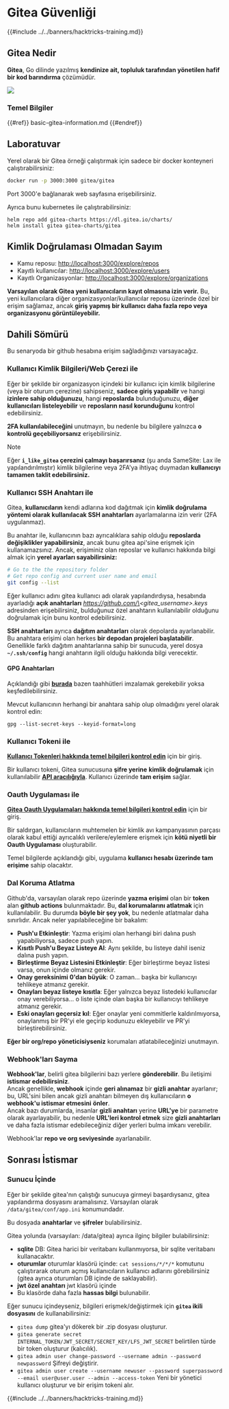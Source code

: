 # Gitea Güvenliği

{{#include ../../banners/hacktricks-training.md}}

## Gitea Nedir

**Gitea**, Go dilinde yazılmış **kendinize ait, topluluk tarafından yönetilen hafif bir kod barındırma** çözümüdür.

![](<../../images/image (160).png>)

### Temel Bilgiler

{{#ref}}
basic-gitea-information.md
{{#endref}}

## Laboratuvar

Yerel olarak bir Gitea örneği çalıştırmak için sadece bir docker konteyneri çalıştırabilirsiniz:
```bash
docker run -p 3000:3000 gitea/gitea
```
Port 3000'e bağlanarak web sayfasına erişebilirsiniz.

Ayrıca bunu kubernetes ile çalıştırabilirsiniz:
```
helm repo add gitea-charts https://dl.gitea.io/charts/
helm install gitea gitea-charts/gitea
```
## Kimlik Doğrulaması Olmadan Sayım

- Kamu reposu: [http://localhost:3000/explore/repos](http://localhost:3000/explore/repos)
- Kayıtlı kullanıcılar: [http://localhost:3000/explore/users](http://localhost:3000/explore/users)
- Kayıtlı Organizasyonlar: [http://localhost:3000/explore/organizations](http://localhost:3000/explore/organizations)

**Varsayılan olarak Gitea yeni kullanıcıların kayıt olmasına izin verir.** Bu, yeni kullanıcılara diğer organizasyonlar/kullanıcılar reposu üzerinde özel bir erişim sağlamaz, ancak **giriş yapmış bir kullanıcı** **daha fazla repo veya organizasyonu görüntüleyebilir.**

## Dahili Sömürü

Bu senaryoda bir github hesabına erişim sağladığınızı varsayacağız.

### Kullanıcı Kimlik Bilgileri/Web Çerezi ile

Eğer bir şekilde bir organizasyon içindeki bir kullanıcı için kimlik bilgilerine (veya bir oturum çerezine) sahipseniz, **sadece giriş yapabilir** ve hangi **izinlere sahip olduğunuzu**, hangi **reposlarda** bulunduğunuzu, **diğer kullanıcıları listeleyebilir** ve **reposların nasıl korunduğunu** kontrol edebilirsiniz.

**2FA kullanılabileceğini** unutmayın, bu nedenle bu bilgilere yalnızca **o kontrolü geçebiliyorsanız** erişebilirsiniz.

> [!NOTE]
> Eğer **`i_like_gitea` çerezini çalmayı başarırsanız** (şu anda SameSite: Lax ile yapılandırılmıştır) kimlik bilgilerine veya 2FA'ya ihtiyaç duymadan **kullanıcıyı tamamen taklit edebilirsiniz.**

### Kullanıcı SSH Anahtarı ile

Gitea, **kullanıcıların** kendi adlarına kod dağıtmak için **kimlik doğrulama yöntemi olarak kullanılacak SSH anahtarları** ayarlamalarına izin verir (2FA uygulanmaz).

Bu anahtar ile, kullanıcının bazı ayrıcalıklara sahip olduğu **reposlarda değişiklikler yapabilirsiniz**, ancak bunu gitea api'sine erişmek için kullanamazsınız. Ancak, erişiminiz olan reposlar ve kullanıcı hakkında bilgi almak için **yerel ayarları sayabilirsiniz:**
```bash
# Go to the the repository folder
# Get repo config and current user name and email
git config --list
```
Eğer kullanıcı adını gitea kullanıcı adı olarak yapılandırdıysa, hesabında ayarladığı **açık anahtarları** _https://github.com/\<gitea_username>.keys_ adresinden erişebilirsiniz, bulduğunuz özel anahtarın kullanılabilir olduğunu doğrulamak için bunu kontrol edebilirsiniz.

**SSH anahtarları** ayrıca **dağıtım anahtarları** olarak depolarda ayarlanabilir. Bu anahtara erişimi olan herkes **bir depodan projeleri başlatabilir**. Genellikle farklı dağıtım anahtarlarına sahip bir sunucuda, yerel dosya **`~/.ssh/config`** hangi anahtarın ilgili olduğu hakkında bilgi verecektir.

#### GPG Anahtarları

Açıklandığı gibi [**burada**](https://github.com/carlospolop/hacktricks-cloud/blob/master/pentesting-ci-cd/gitea-security/broken-reference/README.md) bazen taahhütleri imzalamak gerekebilir yoksa keşfedilebilirsiniz.

Mevcut kullanıcının herhangi bir anahtara sahip olup olmadığını yerel olarak kontrol edin:
```shell
gpg --list-secret-keys --keyid-format=long
```
### Kullanıcı Tokeni ile

[**Kullanıcı Tokenleri hakkında temel bilgileri kontrol edin**](basic-gitea-information.md#personal-access-tokens) için bir giriş.

Bir kullanıcı tokeni, Gitea sunucusuna **şifre yerine** **kimlik doğrulamak** için kullanılabilir [**API aracılığıyla**](https://try.gitea.io/api/swagger#/). Kullanıcı üzerinde **tam erişim** sağlar.

### Oauth Uygulaması ile

[**Gitea Oauth Uygulamaları hakkında temel bilgileri kontrol edin**](./#with-oauth-application) için bir giriş.

Bir saldırgan, kullanıcıların muhtemelen bir kimlik avı kampanyasının parçası olarak kabul ettiği ayrıcalıklı verilere/eylemlere erişmek için **kötü niyetli bir Oauth Uygulaması** oluşturabilir.

Temel bilgilerde açıklandığı gibi, uygulama **kullanıcı hesabı üzerinde tam erişime** sahip olacaktır.

### Dal Koruma Atlatma

Github'da, varsayılan olarak repo üzerinde **yazma erişimi** olan bir **token** alan **github actions** bulunmaktadır. Bu, **dal korumalarını atlatmak** için kullanılabilir. Bu durumda **böyle bir şey yok**, bu nedenle atlatmalar daha sınırlıdır. Ancak neler yapılabileceğine bir bakalım:

- **Push'u Etkinleştir**: Yazma erişimi olan herhangi biri dalına push yapabiliyorsa, sadece push yapın.
- **Kısıtlı Push'u Beyaz Listeye Al**: Aynı şekilde, bu listeye dahil iseniz dalına push yapın.
- **Birleştirme Beyaz Listesini Etkinleştir**: Eğer birleştirme beyaz listesi varsa, onun içinde olmanız gerekir.
- **Onay gereksinimi 0'dan büyük**: O zaman... başka bir kullanıcıyı tehlikeye atmanız gerekir.
- **Onayları beyaz listeye kısıtla**: Eğer yalnızca beyaz listedeki kullanıcılar onay verebiliyorsa... o liste içinde olan başka bir kullanıcıyı tehlikeye atmanız gerekir.
- **Eski onayları geçersiz kıl**: Eğer onaylar yeni commitlerle kaldırılmıyorsa, onaylanmış bir PR'yi ele geçirip kodunuzu ekleyebilir ve PR'yi birleştirebilirsiniz.

**Eğer bir org/repo yöneticisiyseniz** korumaları atlatabileceğinizi unutmayın.

### Webhook'ları Sayma

**Webhook'lar**, belirli gitea bilgilerini bazı yerlere **gönderebilir**. Bu iletişimi **istismar edebilirsiniz**.\
Ancak genellikle, **webhook** içinde **geri alınamaz** bir **gizli anahtar** ayarlanır; bu, URL'sini bilen ancak gizli anahtarı bilmeyen dış kullanıcıların **o webhook'u istismar etmesini** **önler**.\
Ancak bazı durumlarda, insanlar **gizli anahtarı** yerine **URL'ye** bir parametre olarak ayarlayabilir, bu nedenle **URL'leri kontrol etmek** size **gizli anahtarları** ve daha fazla istismar edebileceğiniz diğer yerleri bulma imkanı verebilir.

Webhook'lar **repo ve org seviyesinde** ayarlanabilir.

## Sonrası İstismar

### Sunucu İçinde

Eğer bir şekilde gitea'nın çalıştığı sunucuya girmeyi başardıysanız, gitea yapılandırma dosyasını aramalısınız. Varsayılan olarak `/data/gitea/conf/app.ini` konumundadır.

Bu dosyada **anahtarlar** ve **şifreler** bulabilirsiniz.

Gitea yolunda (varsayılan: /data/gitea) ayrıca ilginç bilgiler bulabilirsiniz:

- **sqlite** DB: Gitea harici bir veritabanı kullanmıyorsa, bir sqlite veritabanı kullanacaktır.
- **oturumlar** oturumlar klasörü içinde: `cat sessions/*/*/*` komutunu çalıştırarak oturum açmış kullanıcıların kullanıcı adlarını görebilirsiniz (gitea ayrıca oturumları DB içinde de saklayabilir).
- **jwt özel anahtarı** jwt klasörü içinde
- Bu klasörde daha fazla **hassas bilgi** bulunabilir.

Eğer sunucu içindeyseniz, bilgileri erişmek/değiştirmek için **`gitea` ikili dosyasını** de kullanabilirsiniz:

- `gitea dump` gitea'yı dökerek bir .zip dosyası oluşturur.
- `gitea generate secret INTERNAL_TOKEN/JWT_SECRET/SECRET_KEY/LFS_JWT_SECRET` belirtilen türde bir token oluşturur (kalıcılık).
- `gitea admin user change-password --username admin --password newpassword` Şifreyi değiştirir.
- `gitea admin user create --username newuser --password superpassword --email user@user.user --admin --access-token` Yeni bir yönetici kullanıcı oluşturur ve bir erişim tokeni alır.

{{#include ../../banners/hacktricks-training.md}}
